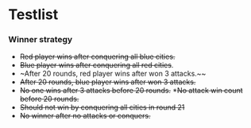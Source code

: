 # Testlist

### Winner strategy

* ~~Red player wins after conquering all blue cities.~~
* ~~Blue player wins after conquering all red cities~~.
* ~After 20 rounds, red player wins after won 3 attacks.~~
* ~~After 20 rounds, blue player wins after won 3 attacks.~~
* ~~No one wins after 3 attacks before 20 rounds.~~
*~~No attack win count before 20 rounds.~~
* ~~Should not win by conquering all cities in round 21~~
* ~~No winner after no attacks or conquers.~~